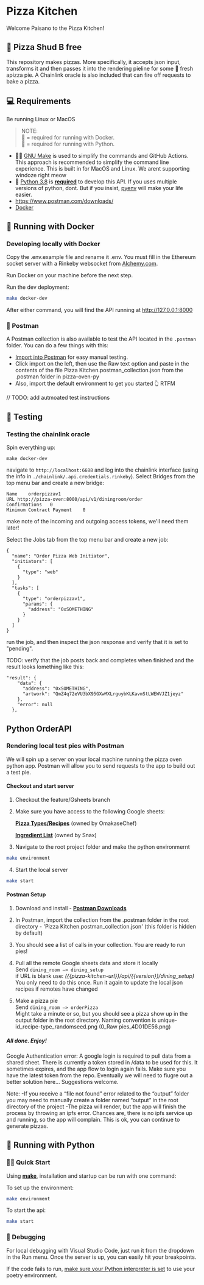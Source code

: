 # Pizza Kitchen

Welcome Paisano to the Pizza Kitchen!

## 🍕 Pizza Shud B free

This repository makes pizzas. More specifically, it accepts json input, transforms it and then passes it into the rendering pieline for some 🤌 fresh apizza pie. A Chainlink oracle is also included that can fire off requests to bake a pizza.

## 💻 Requirements

Be running Linux or MacOS

> NOTE:<br>
> 🐳 = required for running with Docker.<br>
> 🐍 = required for running with Python.

- 🐳🐍 [GNU Make](https://www.gnu.org/software/make/manual/make.html) is used to simplify the commands and GitHub Actions. This approach is recommended to simplify the command line experience. This is built in for MacOS and Linux. We arent supporting windoze right meow
- 🐍 [Python 3.8](https://www.python.org/downloads/) is <ins>**required**</ins> to develop this API. If you uses multiple versions of python, dont. But if you insist, [pyenv](https://github.com/pyenv/pyenv) will make your life easier.
- https://www.postman.com/downloads/
- [Docker](https://docs.docker.com/get-docker/)

## 🐳 Running with Docker

### Developing locally with Docker

Copy the .env.example file and rename it .env. You must fill in the Ethereum socket server with a Rinkeby websocket from [Alchemy.com](http://alchemy.com).

Run Docker on your machine before the next step.

Run the dev deployment:

```bash
make docker-dev
```

After either command, you will find the API running at http://127.0.0.1:8000

### 📮 Postman

A Postman collection is also available to test the API located in the `.postman` folder. You can do a few things with this:

- [Import into Postman](https://learning.postman.com/docs/getting-started/importing-and-exporting-data/#importing-data-into-postman) for easy manual testing.
- Click import on the left, then use the Raw text option and paste in the contents of the file Pizza Kitchen.postman_collection.json from the .postman folder in pizza-oven-py
- Also, import the default environment to get you started 👆 RTFM

// TODO: add autmoated test instructions

## 🧪 Testing

### Testing the chainlink oracle

Spin everything up:

```
make docker-dev
```

navigate to `http://localhost:6688` and log into the chainlink interface (using the info in `./chainlink/.api.credentials.rinkeby`).
Select Bridges from the top menu bar and create a new bridge:

```
Name	orderpizzav1
URL	http://pizza-oven:8000/api/v1/diningroom/order
Confirmations	0
Minimum Contract Payment	0
```

make note of the incoming and outgoing access tokens, we'll need them later!

Select the Jobs tab from the top menu bar and create a new job:

```
{
  "name": "Order Pizza Web Initiator",
  "initiators": [
    {
      "type": "web"
    }
  ],
  "tasks": [
    {
      "type": "orderpizzav1",
      "params": {
        "address": "0xSOMETHING"
      }
    }
  ]
}
```

run the job, and then inspect the json response and verify that it is set to "pending".

TODO: verify that the job posts back and completes when finished and the result looks lomething like this:

```
"result": {
    "data": {
      "address": "0xSOMETHING",
      "artwork": "QmZ4q72eVU3bX95GXwMXLrguybKLKavmStLWEWVJZ1jeyz"
    },
    "error": null
  },
```



##  Python OrderAPI

### Rendering local test pies with Postman

We will spin up a server on your local machine running the pizza oven python app. Postman will allow you to send requests to the app to build out a test pie.

#### Checkout and start server
1. Checkout the feature/Gsheets branch
2. Make sure you have access to the following Google sheets:

	[**Pizza Types/Recipes**](https://docs.google.com/spreadsheets/d/1wHfP2I1m8_TV5tZt3FchI_zYgzZg9AomU7GOkof7TW8/edit?pli=1#gid=194105029) (owned by OmakaseChef)

	[**Ingredient List**](https://docs.google.com/spreadsheets/d/1xN149zkgSXPfJhDwQrIzlMzcU9gB--ihdoO_XJXCqf0/edit#gid=656807894) (owned by Snax)


3. Navigate to the root project folder and make the python environmernt
```bash
make environment
```
4. Start the local server
```bash
make start
```

#### Postman Setup
1. Download and install - [**Postman Downloads**](https://www.postman.com/downloads/)
2. In Postman, import the collection from the .postman folder in the root directory - 'Pizza Kitchen.postman_collection.json' (this folder is hidden by default)
3. You should see a list of calls in your collection. You are ready to run pies!
4. Pull all the remote Google sheets data and store it locally<br>
Send  `dining_room —> dining_setup`<br>
if URL is blank use:  <i>({{pizza-kitchen-url}}/api/{{version}}/dining_setup)</i><br>
You only need to do this once. Run it again to update the local json recipes if remotes have changed

5. Make a pizza pie<br>
	Send  `dining_room —> orderPizza`<br>
Might take a minute or so, but you should see a pizza show up in the output folder in the root directory. Naming convention is unique-id_recipe-type_randomseed.png (0_Raw pies_4D01DE56.png)


##### All done. Enjoy!



Google Authentication error:
A google login is required to pull data from a shared sheet. There is currently a token stored in /data to be used for this. It sometimes expires, and the app flow to login again fails. Make sure you have the latest token from the repo. Eventually we will need to fiugre out a better solution here… Suggestions welcome.

Note:
-If you receive a “file not found” error related to the “output” folder you may need to manually create a folder named “output” in the root directory of the project
-The pizza will render, but the app will finish the process by throwing an ipfs error. Chances are, there is no ipfs service up and running, so the app will complain. This is ok, you can continue to generate pizzas.

## 🐍 Running with Python

### 🏃🏽 Quick Start

Using [**make**](https://www.gnu.org/software/make/manual/make.html), installation and startup can be run with one command:

To set up the environment:

```bash
make environment
```

To start the api:

```bash
make start
```

### 🐛 Debugging

For local debugging with Visual Studio Code, just run it from the dropdown in the Run menu. Once the server is up, you can easily hit your breakpoints.

If the code fails to run, [make sure your Python interpreter is set](https://code.visualstudio.com/docs/python/environments) to use your poetry environment.
